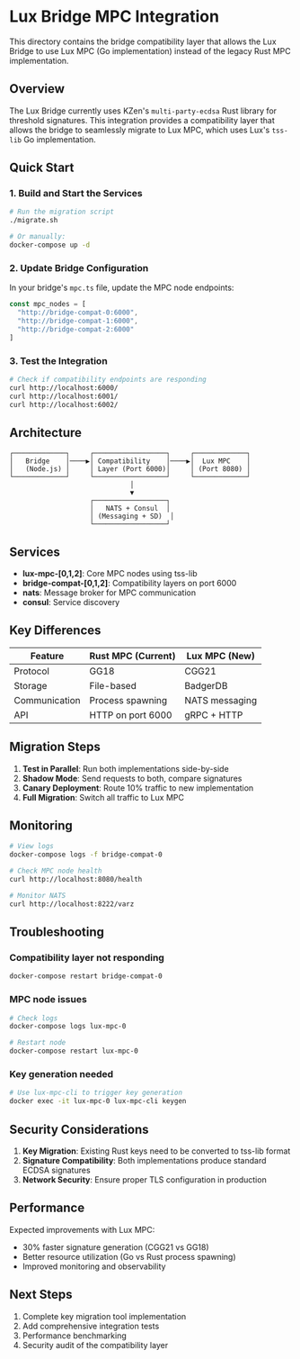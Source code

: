 # Lux Bridge MPC Integration

This directory contains the bridge compatibility layer that allows the Lux Bridge to use Lux MPC (Go implementation) instead of the legacy Rust MPC implementation.

## Overview

The Lux Bridge currently uses KZen's `multi-party-ecdsa` Rust library for threshold signatures. This integration provides a compatibility layer that allows the bridge to seamlessly migrate to Lux MPC, which uses Lux's `tss-lib` Go implementation.

## Quick Start

### 1. Build and Start the Services

```bash
# Run the migration script
./migrate.sh

# Or manually:
docker-compose up -d
```

### 2. Update Bridge Configuration

In your bridge's `mpc.ts` file, update the MPC node endpoints:

```typescript
const mpc_nodes = [
  "http://bridge-compat-0:6000",
  "http://bridge-compat-1:6000",
  "http://bridge-compat-2:6000"
]
```

### 3. Test the Integration

```bash
# Check if compatibility endpoints are responding
curl http://localhost:6000/
curl http://localhost:6001/
curl http://localhost:6002/
```

## Architecture

```
┌─────────────┐     ┌──────────────────┐     ┌─────────────┐
│   Bridge    │────▶│ Compatibility    │────▶│  Lux MPC    │
│   (Node.js) │     │ Layer (Port 6000)│     │ (Port 8080) │
└─────────────┘     └──────────────────┘     └─────────────┘
                              │
                              ▼
                    ┌──────────────────┐
                    │   NATS + Consul  │
                    │ (Messaging + SD)  │
                    └──────────────────┘
```

## Services

- **lux-mpc-[0,1,2]**: Core MPC nodes using tss-lib
- **bridge-compat-[0,1,2]**: Compatibility layers on port 6000
- **nats**: Message broker for MPC communication
- **consul**: Service discovery

## Key Differences

| Feature | Rust MPC (Current) | Lux MPC (New) |
|---------|-------------------|---------------|
| Protocol | GG18 | CGG21 |
| Storage | File-based | BadgerDB |
| Communication | Process spawning | NATS messaging |
| API | HTTP on port 6000 | gRPC + HTTP |

## Migration Steps

1. **Test in Parallel**: Run both implementations side-by-side
2. **Shadow Mode**: Send requests to both, compare signatures
3. **Canary Deployment**: Route 10% traffic to new implementation
4. **Full Migration**: Switch all traffic to Lux MPC

## Monitoring

```bash
# View logs
docker-compose logs -f bridge-compat-0

# Check MPC node health
curl http://localhost:8080/health

# Monitor NATS
curl http://localhost:8222/varz
```

## Troubleshooting

### Compatibility layer not responding
```bash
docker-compose restart bridge-compat-0
```

### MPC node issues
```bash
# Check logs
docker-compose logs lux-mpc-0

# Restart node
docker-compose restart lux-mpc-0
```

### Key generation needed
```bash
# Use lux-mpc-cli to trigger key generation
docker exec -it lux-mpc-0 lux-mpc-cli keygen
```

## Security Considerations

1. **Key Migration**: Existing Rust keys need to be converted to tss-lib format
2. **Signature Compatibility**: Both implementations produce standard ECDSA signatures
3. **Network Security**: Ensure proper TLS configuration in production

## Performance

Expected improvements with Lux MPC:
- 30% faster signature generation (CGG21 vs GG18)
- Better resource utilization (Go vs Rust process spawning)
- Improved monitoring and observability

## Next Steps

1. Complete key migration tool implementation
2. Add comprehensive integration tests
3. Performance benchmarking
4. Security audit of the compatibility layer